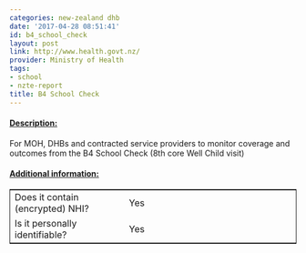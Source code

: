 ```yaml
---
categories: new-zealand dhb
date: '2017-04-28 08:51:41'
id: b4_school_check
layout: post
link: http://www.health.govt.nz/
provider: Ministry of Health
tags:
- school
- nzte-report
title: B4 School Check
---
```



 <h4> <u>Description:</u> </h4>
For MOH, DHBs and contracted service providers to monitor coverage and outcomes from the B4 School Check (8th core Well Child visit)
 <h4> <u>Additional information:</u> </h4>
 <table style="border: 1px solid">
 <tr> <td width="40%"> Does it contain (encrypted) NHI? </td> <td>Yes</td> </tr>
 <tr> <td width="40%"> Is it personally identifiable? </td> <td>Yes</td> </tr>
 </table>